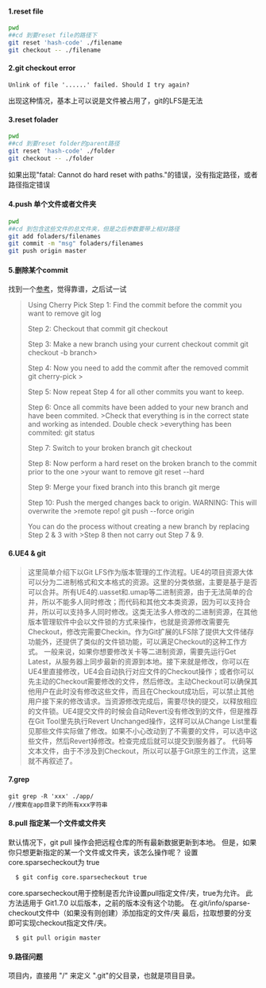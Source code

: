 #### 1.reset file
```Bash
pwd
##cd 到要reset file的路径下
git reset 'hash-code' ./filename
git checkout -- ./filename
```
#### 2.git checkout error
```
Unlink of file '......' failed. Should I try again?
```
出现这种情况，基本上可以说是文件被占用了，git的LFS是无法


#### 3.reset folader
```Bash
pwd
##cd 到要reset folder的parent路径
git reset 'hash-code' ./folder
git checkout -- ./folder
```
如果出现"fatal: Cannot do hard reset with paths."的错误，没有指定路径，或者路径指定错误
#### 4.push 单个文件或者文件夹
```Bash
pwd
##cd 到包含这些文件的总文件夹，但是之后参数要带上相对路径
git add foladers/filenames
git commit -m "msg" foladers/filenames
git push origin master
```

#### 5.删除某个commit
找到一个[参考](https://www.clock.co.uk/insight/deleting-a-git-commit)，觉得靠谱，之后试一试
>Using Cherry Pick
>Step 1: Find the commit before the commit you want to remove git log
>
>Step 2: Checkout that commit git checkout <commit hash>
>
>Step 3: Make a new branch using your current checkout commit git checkout -b <new >branch>
>
>Step 4: Now you need to add the commit after the removed commit git cherry-pick ><commit hash>
>
>Step 5: Now repeat Step 4 for all other commits you want to keep.
>
>Step 6: Once all commits have been added to your new branch and have been commited. >Check that everything is in the correct state and working as intended. Double check >everything has been commited: git status
>
>Step 7: Switch to your broken branch git checkout <broken branch>
>
>Step 8: Now perform a hard reset on the broken branch to the commit prior to the one >your want to remove git reset --hard <commit hash>
>
>Step 9: Merge your fixed branch into this branch git merge <branch name>
>
>Step 10: Push the merged changes back to origin. WARNING: This will overwrite the >remote repo! git push --force origin <branch name>
>
>You can do the process without creating a new branch by replacing Step 2 & 3 with >Step 8 then not carry out Step 7 & 9.

#### 6.UE4 & git
>这里简单介绍下以Git LFS作为版本管理的工作流程。UE4的项目资源大体可以分为二进制格式和文本格式的资源。这里的分类依据，主要是基于是否可以合并。所有UE4的.uasset和.umap等二进制资源，由于无法简单的合并，所以不能多人同时修改；而代码和其他文本类资源，因为可以支持合并，所以可以支持多人同时修改。这类无法多人修改的二进制资源，在其他版本管理软件中会以文件锁的方式来操作，也就是资源修改需要先Checkout，修改完需要Checkin。作为Git扩展的LFS除了提供大文件储存功能外，还提供了类似的文件锁功能，可以满足Checkout的这种工作方式。
>一般来说，如果你想要修改关卡等二进制资源，需要先运行Get Latest，从服务器上同步最新的资源到本地。接下来就是修改，你可以在UE4里直接修改，UE4会自动执行对应文件的Checkout操作；或者你可以先主动的Checkout需要修改的文件，然后修改。主动Checkout可以确保其他用户在此时没有修改这些文件，而且在Checkout成功后，可以禁止其他用户接下来的修改请求。当资源修改完成后，需要尽快的提交，以释放相应的文件锁。UE4提交文件的时候会自动Revert没有修改到的文件，但是推荐在Git Tool里先执行Revert Unchanged操作，这样可以从Change List里看见那些文件实际做了修改。如果不小心改动到了不需要的文件，可以选中这些文件，然后Revert掉修改。检查完成后就可以提交到服务器了。
>代码等文本文件，由于不涉及到Checkout，所以可以基于Git原生的工作流，这里就不再叙述了。

#### 7.grep
```
git grep -R 'xxx' ./app/
//搜索在app目录下的所有xxx字符串
```


#### 8.pull 指定某一个文件或文件夹
默认情况下，git pull 操作会把远程仓库的所有最新数据更新到本地。
但是，如果你只想更新指定的某一个文件或文件夹，该怎么操作呢？
设置 core.sparsecheckout为 true
```
  $ git config core.sparsecheckout true
```
core.sparsecheckout用于控制是否允许设置pull指定文件/夹，true为允许。
此方法适用于 Git1.7.0 以后版本，之前的版本没有这个功能。
在.git/info/sparse-checkout文件中（如果没有则创建）添加指定的文件/夹
最后，拉取想要的分支即可实现checkout指定文件/夹。
```
  $ git pull origin master
```

#### 9.路径问题
项目内，直接用 "/" 来定义 ".git"的父目录，也就是项目目录。